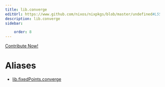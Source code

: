 ```yaml
---
title: lib.converge
editUrl: https://www.github.com/nixos/nixpkgs/blob/master/undefined#L55C14
description: lib.converge
sidebar:

    order: 8
---
```


<a href="https://www.github.com/nixos/nixpkgs/blob/master/undefined#L55C14">Contribute Now!</a>


# Aliases

- [lib.fixedPoints.converge](/nix-doc-comments/reference/lib/fixedpoints/lib-fixedpoints-converge)


